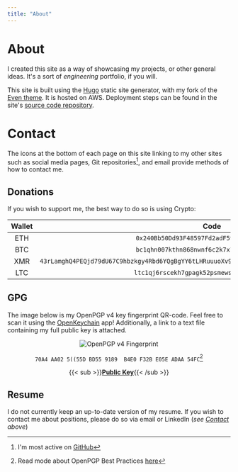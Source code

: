 ```yaml
---
title: "About"
---
```

# About

I created this site as a way of showcasing my projects, or other general
ideas. It's a sort of _engineering_ portfolio, if you will.

This site is built using the [Hugo](https://gohugo.io) static site generator,
with my fork of the [Even theme](https://github.com/bdebyl/hugo-theme-even). It
is hosted on AWS. Deployment steps can be found in the site's [source code
repository](https://github.com/bdebyl/bdebyl-site).

# Contact

The icons at the bottom of each page on this site linking to my other sites
such as social media pages, Git repositories[^1], and email provide methods of
how to contact me.

## Donations

If you wish to support me, the best way to do so is using Crypto:

| Wallet |                                                Code                                               |
|:------:|:-------------------------------------------------------------------------------------------------:|
|   ETH  |                            `0x240Bb50Dd93F48597Fd2adF59577210D9AfcD2B2`                           |
|   BTC  |                            `bc1qhn007kthn868nwnf6c2k7x7zx0n9ejty4p2ff2`                           |
|   XMR  | `43rLamghQ4PEQjd79dU67C9hbzkgy4Rbd6YQgBgYY6tLHRuuuoXv9RsTNR4SqBnkaWCSj6N8LPwCMDHKeLRXiRgaRGD49rQ` |
|   LTC  |                           `ltc1qj6rscekh7gpagk52psmews5xrylr0625e4zktl`                           |

## GPG

The image below is my OpenPGP v4 key fingerprint QR-code. Feel free to scan it
using the [OpenKeychain](https://www.openkeychain.org/) app! Additionally, a
link to a text file containing my full public key is attached.

<center>

![OpenPGP v4 Fingerprint](/static/img/pubfpr-lrg.png)

`70A4 AA02 5((55D BD55 9189  B4E0 F32B E05E ADAA 54FC`[^2]

{{< sub >}}[**Public Key**](/static/pubkey.txt){{< /sub >}}
</center>

## Resume

I do not currently keep an up-to-date version of my resume. If you wish to
contact me about positions, please do so via email or LinkedIn (_see
[Contact](#contact) above_)

[^1]: I'm most active on [GitHub](https://github.com/bdebyl)
[^2]: Read mode about OpenPGP Best Practices [here](https://www.gnupg.org/gph/en/manual/c14.html)
